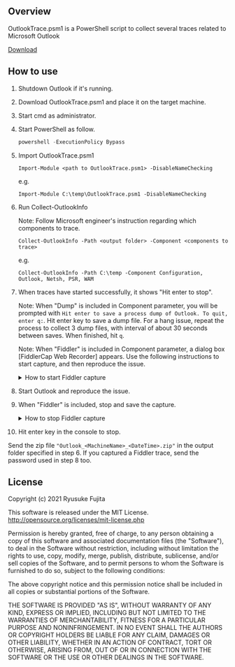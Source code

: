 ﻿## Overview
OutlookTrace.psm1 is a PowerShell script to collect several traces related to Microsoft Outlook

[Download](https://github.com/jpmessaging/OutlookTrace/releases/download/v2021-07-10/OutlookTrace.psm1)

## How to use
1. Shutdown Outlook if it's running.
2. Download OutlookTrace.psm1 and place it on the target machine.
3. Start cmd as administrator.
4. Start PowerShell as follow.

    ```PowerShell
    powershell -ExecutionPolicy Bypass
    ```

5. Import OutlookTrace.psm1

    ```
    Import-Module <path to OutlookTrace.psm1> -DisableNameChecking
    ```

    e.g.
    ```
    Import-Module C:\temp\OutlookTrace.psm1 -DisableNameChecking
    ```

6. Run Collect-OutlookInfo

    Note: Follow Microsoft engineer's instruction regarding which components to trace.

    ```
    Collect-OutlookInfo -Path <output folder> -Component <components to trace>
    ```

    e.g.
    ```
    Collect-OutlookInfo -Path C:\temp -Component Configuration, Outlook, Netsh, PSR, WAM
    ```

7. When traces have started successfully, it shows "Hit enter to stop".

    Note: When "Dump" is included in Component parameter, you will be prompted with `Hit enter to save a process dump of Outlook. To quit, enter q:`. Hit enter key to save a dump file. For a hang issue, repeat the process to collect 3 dump files, with interval of about 30 seconds between saves. When finished, hit `q`.

    Note: When "Fiddler" is included in Component parameter, a dialog box [FiddlerCap Web Recorder] appears. Use the following instructions to start capture, and then reproduce the issue.

    <details>
        <summary>How to start Fiddler capture</summary>
        
    1. Check [Decrypt HTTPS traffic]
    2. When the following explanation appears, read it and click [OK].

        ```
        HTTPS decryption will enable your debugging buddy to see the raw traffic sent via the HTTPS protocol.

        This feature works by decrypting SSL traffic and reencrypting it using a locally generated certificate. FiddlerCap will generate this certificate and remove it when you close this tool.
        You may choose to temporarily install this certificate in the Trusted store to avoid warnings from your browser or client application.
        ```

    3. Click [Yes] on the following security warning.

        ```
        You are about to install a certificate from a certification authority (CA) claiming to represent:

        DO_NOT_TRUST_FiddlerRoot

        Windows cannot validate that the certificate is actually from "DO_NOT_TRUST_FiddlerRoot". You should confirm its origin by contacting "DO_NOT_TRUST_FiddlerRoot". The following number will assist you in this process:

        Thumbprint (sha1): ***

        Warning:
        If you install this root certificate, Windows will automatically trust any certificate issued by this CA. Installing a certificate with an unconfirmed thumbprint is a security risk. If you click "Yes" you acknowledge this risk.

        Do you want to install this certificate?
        ```

    4. Click [1. Start capture].

        If a web browser starts automatically, you can close the browser.
    </details>

8. Start Outlook and reproduce the issue.
9. When "Fiddler" is included, stop and save the capture.

    <details>
        <summary>How to stop Fiddler capture</summary>

    1. Click [2. Stop Capture].
    2. Click [3. Save Capture].
    3. In [Save as type], select `Password-Protected Capture (*.saz)`.
    4. Save the capture in the folder with GUID name created under "Path" parameter you specified in Collect-OutloookInfo.
    5. Close the [FiddlerCap Web Recorder] dialog box.

        If the following dialog appears, click [Yes].

        ```
        Do you want to DELETE the following certificate from the Root Store?

        Subject : DO_NOT_TRUST_FiddlerRoot, DO_NOT_TRUST, Created by http://www.fiddler2.com
        Issuer : Self Issued
        Time Validity : ***
        Serial Number : ***
        Thumbprint (sha1) : ***
        Thumbprint (md5) : ***
        ```
    </details>
10. Hit enter key in the console to stop.

Send the zip file `"Outlook_<MachineName>_<DateTime>.zip"` in the output folder specified in step 6.
If you captured a Fiddler trace, send the password used in step 8 too.

## License
Copyright (c) 2021 Ryusuke Fujita

This software is released under the MIT License.  
http://opensource.org/licenses/mit-license.php

Permission is hereby granted, free of charge, to any person obtaining a copy of this software and associated documentation files (the "Software"), to deal in the Software without restriction, including without limitation the rights to use, copy, modify, merge, publish, distribute, sublicense, and/or sell copies of the Software, and to permit persons to whom the Software is furnished to do so, subject to the following conditions:

The above copyright notice and this permission notice shall be included in all copies or substantial portions of the Software.

THE SOFTWARE IS PROVIDED "AS IS", WITHOUT WARRANTY OF ANY KIND, EXPRESS OR IMPLIED, INCLUDING BUT NOT LIMITED TO THE WARRANTIES OF MERCHANTABILITY, FITNESS FOR A PARTICULAR PURPOSE AND NONINFRINGEMENT. IN NO EVENT SHALL THE AUTHORS OR COPYRIGHT HOLDERS BE LIABLE FOR ANY CLAIM, DAMAGES OR OTHER LIABILITY, WHETHER IN AN ACTION OF CONTRACT, TORT OR OTHERWISE, ARISING FROM, OUT OF OR IN CONNECTION WITH THE SOFTWARE OR THE USE OR OTHER DEALINGS IN THE SOFTWARE.

